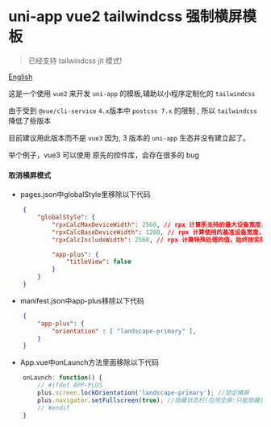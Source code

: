 # uni-app vue2 tailwindcss 强制横屏模板

> 已经支持 tailwindcss jit 模式!

[English](./README_en.md)

这是一个使用 `vue2` 来开发 `uni-app` 的模板,辅助以小程序定制化的 `tailwindcss`

由于受到 `@vue/cli-service` `4.x`版本中 `postcss 7.x` 的限制 , 所以 `tailwindcss` 降低了些版本

目前建议用此版本而不是 `vue3` 因为, 3 版本的 `uni-app` 生态并没有建立起了。

举个例子，vue3 可以使用 原先的控件库，会存在很多的 bug


#### 取消横屏模式

* pages.json中globalStyle里移除以下代码
```json
	{
		"globalStyle": {
			"rpxCalcMaxDeviceWidth": 2560, // rpx 计算所支持的最大设备宽度，单位 px，默认值为 960
			"rpxCalcBaseDeviceWidth": 1280, // rpx 计算使用的基准设备宽度，设备实际宽度超出 rpx 计算所支持的最大设备宽度时将按基准宽度计算，单位 px，默认值为 375
			"rpxCalcIncludeWidth": 2560, // rpx 计算特殊处理的值，始终按实际的设备宽度计算，单位 rpx，默认值为 750

			"app-plus": {
				"titleView": false
			}
		}
	}
```

* manifest.json中app-plus移除以下代码

```json
	{
		"app-plus": {
			"orientation" : [ "landscape-primary" ],
		}
	}
```

* App.vue中onLaunch方法里面移除以下代码

```javascript
	onLaunch: function() {
		// #ifdef APP-PLUS
		plus.screen.lockOrientation('landscape-primary'); //锁定横屏
		plus.navigator.setFullscreen(true); //隐藏状态栏(应用全屏:只能隐藏状态栏，标题栏和虚拟返回键都还可以显示)		
		// #endif
	}
```